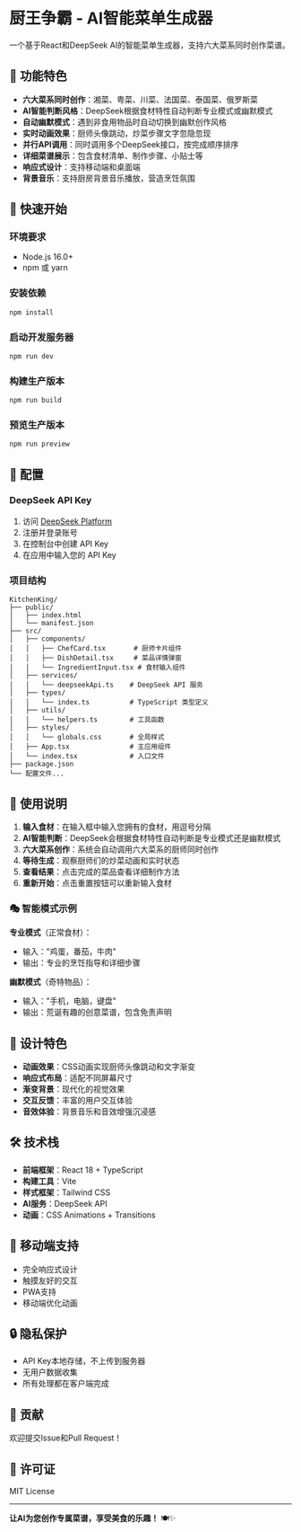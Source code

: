 # 厨王争霸 - AI智能菜单生成器

一个基于React和DeepSeek AI的智能菜单生成器，支持六大菜系同时创作菜谱。

## 🌟 功能特色

- **六大菜系同时创作**：湘菜、粤菜、川菜、法国菜、泰国菜、俄罗斯菜
- **AI智能判断风格**：DeepSeek根据食材特性自动判断专业模式或幽默模式
- **自动幽默模式**：遇到非食用物品时自动切换到幽默创作风格
- **实时动画效果**：厨师头像跳动，炒菜步骤文字忽隐忽现
- **并行API调用**：同时调用多个DeepSeek接口，按完成顺序排序
- **详细菜谱展示**：包含食材清单、制作步骤、小贴士等
- **响应式设计**：支持移动端和桌面端
- **背景音乐**：支持厨房背景音乐播放，营造烹饪氛围

## 🚀 快速开始

### 环境要求

- Node.js 16.0+
- npm 或 yarn

### 安装依赖

```bash
npm install
```

### 启动开发服务器

```bash
npm run dev
```

### 构建生产版本

```bash
npm run build
```

### 预览生产版本

```bash
npm run preview
```

## 🔧 配置

### DeepSeek API Key

1. 访问 [DeepSeek Platform](https://platform.deepseek.com)
2. 注册并登录账号
3. 在控制台中创建 API Key
4. 在应用中输入您的 API Key

### 项目结构

```
KitchenKing/
├── public/
│   ├── index.html
│   └── manifest.json
├── src/
│   ├── components/
│   │   ├── ChefCard.tsx       # 厨师卡片组件
│   │   ├── DishDetail.tsx     # 菜品详情弹窗
│   │   └── IngredientInput.tsx # 食材输入组件
│   ├── services/
│   │   └── deepseekApi.ts    # DeepSeek API 服务
│   ├── types/
│   │   └── index.ts          # TypeScript 类型定义
│   ├── utils/
│   │   └── helpers.ts        # 工具函数
│   ├── styles/
│   │   └── globals.css       # 全局样式
│   ├── App.tsx               # 主应用组件
│   └── index.tsx             # 入口文件
├── package.json
└── 配置文件...
```

## 🎯 使用说明

1. **输入食材**：在输入框中输入您拥有的食材，用逗号分隔
2. **AI智能判断**：DeepSeek会根据食材特性自动判断是专业模式还是幽默模式
3. **六大菜系创作**：系统会自动调用六大菜系的厨师同时创作
4. **等待生成**：观察厨师们的炒菜动画和实时状态
5. **查看结果**：点击完成的菜品查看详细制作方法
6. **重新开始**：点击重置按钮可以重新输入食材

### 🎭 智能模式示例

**专业模式**（正常食材）：
- 输入："鸡蛋，番茄，牛肉"
- 输出：专业的烹饪指导和详细步骤

**幽默模式**（奇特物品）：
- 输入："手机，电脑，键盘"
- 输出：荒诞有趣的创意菜谱，包含免责声明

## 🎨 设计特色

- **动画效果**：CSS动画实现厨师头像跳动和文字渐变
- **响应式布局**：适配不同屏幕尺寸
- **渐变背景**：现代化的视觉效果
- **交互反馈**：丰富的用户交互体验
- **音效体验**：背景音乐和音效增强沉浸感

## 🛠️ 技术栈

- **前端框架**：React 18 + TypeScript
- **构建工具**：Vite
- **样式框架**：Tailwind CSS
- **AI服务**：DeepSeek API
- **动画**：CSS Animations + Transitions

## 📱 移动端支持

- 完全响应式设计
- 触摸友好的交互
- PWA支持
- 移动端优化动画

## 🔒 隐私保护

- API Key本地存储，不上传到服务器
- 无用户数据收集
- 所有处理都在客户端完成

## 🤝 贡献

欢迎提交Issue和Pull Request！

## 📄 许可证

MIT License

---

**让AI为您创作专属菜谱，享受美食的乐趣！** 🍽️✨